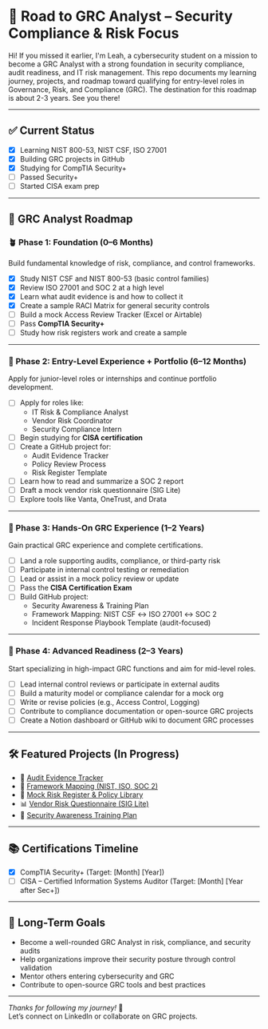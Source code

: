 # 🎯 Road to GRC Analyst – Security Compliance & Risk Focus

Hi! If you missed it earlier, I'm Leah, a cybersecurity student on a mission to become a GRC Analyst with a strong foundation in security compliance, audit readiness, and IT risk management. This repo documents my learning journey, projects, and roadmap toward qualifying for entry-level roles in Governance, Risk, and Compliance (GRC). The destination for this roadmap is about 2-3 years. See you there!

---

## ✅ Current Status

- [x] Learning NIST 800-53, NIST CSF, ISO 27001
- [x] Building GRC projects in GitHub
- [x] Studying for CompTIA Security+
- [ ] Passed Security+
- [ ] Started CISA exam prep

---

## 🧭 GRC Analyst Roadmap

### 🪴 Phase 1: Foundation (0–6 Months)

Build fundamental knowledge of risk, compliance, and control frameworks.

- [x] Study NIST CSF and NIST 800-53 (basic control families)
- [x] Review ISO 27001 and SOC 2 at a high level
- [x] Learn what audit evidence is and how to collect it
- [x] Create a sample RACI Matrix for general security controls
- [ ] Build a mock Access Review Tracker (Excel or Airtable)
- [ ] Pass **CompTIA Security+**
- [ ] Study how risk registers work and create a sample

---

### 💼 Phase 2: Entry-Level Experience + Portfolio (6–12 Months)

Apply for junior-level roles or internships and continue portfolio development.

- [ ] Apply for roles like:
  - IT Risk & Compliance Analyst
  - Vendor Risk Coordinator
  - Security Compliance Intern
- [ ] Begin studying for **CISA certification**
- [ ] Create a GitHub project for:
  - Audit Evidence Tracker
  - Policy Review Process
  - Risk Register Template
- [ ] Learn how to read and summarize a SOC 2 report
- [ ] Draft a mock vendor risk questionnaire (SIG Lite)
- [ ] Explore tools like Vanta, OneTrust, and Drata

---

### 🚀 Phase 3: Hands-On GRC Experience (1–2 Years)

Gain practical GRC experience and complete certifications.

- [ ] Land a role supporting audits, compliance, or third-party risk
- [ ] Participate in internal control testing or remediation
- [ ] Lead or assist in a mock policy review or update
- [ ] Pass the **CISA Certification Exam**
- [ ] Build GitHub project:
  - Security Awareness & Training Plan
  - Framework Mapping: NIST CSF ↔ ISO 27001 ↔ SOC 2
  - Incident Response Playbook Template (audit-focused)

---

### 🧠 Phase 4: Advanced Readiness (2–3 Years)

Start specializing in high-impact GRC functions and aim for mid-level roles.

- [ ] Lead internal control reviews or participate in external audits
- [ ] Build a maturity model or compliance calendar for a mock org
- [ ] Write or revise policies (e.g., Access Control, Logging)
- [ ] Contribute to compliance documentation or open-source GRC projects
- [ ] Create a Notion dashboard or GitHub wiki to document GRC processes

---

## 🛠️ Featured Projects (In Progress)

- 📁 [Audit Evidence Tracker](#)
- 🔐 [Framework Mapping (NIST, ISO, SOC 2)](#)
- 📝 [Mock Risk Register & Policy Library](#)
- 📊 [Vendor Risk Questionnaire (SIG Lite)](#)
- 🧠 [Security Awareness Training Plan](#)

---

## 📚 Certifications Timeline

- [x] CompTIA Security+ (Target: [Month] [Year])
- [ ] CISA – Certified Information Systems Auditor (Target: [Month] [Year after Sec+])

---

## 📌 Long-Term Goals

- Become a well-rounded GRC Analyst in risk, compliance, and security audits
- Help organizations improve their security posture through control validation
- Mentor others entering cybersecurity and GRC
- Contribute to open-source GRC tools and best practices

---

_Thanks for following my journey!_ 🌟  
Let’s connect on LinkedIn or collaborate on GRC projects.
